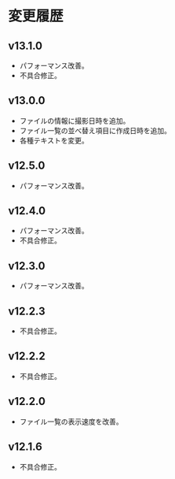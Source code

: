# 変更履歴

## v13.1.0
* パフォーマンス改善。
* 不具合修正。

## v13.0.0
* ファイルの情報に撮影日時を追加。
* ファイル一覧の並べ替え項目に作成日時を追加。
* 各種テキストを変更。

## v12.5.0
* パフォーマンス改善。

## v12.4.0
* パフォーマンス改善。
* 不具合修正。

## v12.3.0
* パフォーマンス改善。

## v12.2.3
* 不具合修正。

## v12.2.2
* 不具合修正。

## v12.2.0
* ファイル一覧の表示速度を改善。

## v12.1.6
* 不具合修正。
